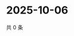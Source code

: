 # 2025-10-06

共 0 条

<!-- BEGIN ZHIHUVIDEO -->
<!-- 最后更新时间 Mon Oct 06 2025 08:52:23 GMT+0800 (China Standard Time) -->

<!-- END ZHIHUVIDEO -->
